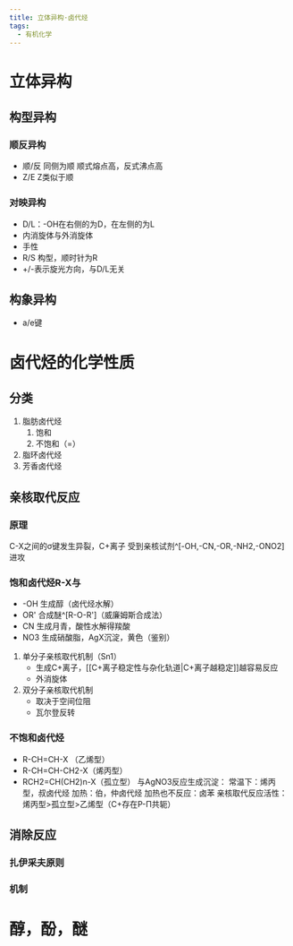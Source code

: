 ```yaml
---
title: 立体异构·卤代烃
tags:
  - 有机化学
---
```

# 立体异构
## 构型异构
### 顺反异构
- 顺/反 同侧为顺 顺式熔点高，反式沸点高
- Z/E Z类似于顺

### 对映异构
- D/L：-OH在右侧的为D，在左侧的为L
- 内消旋体与外消旋体
- 手性
- R/S 构型，顺时针为R
- +/-表示旋光方向，与D/L无关

## 构象异构
- a/e键

# 卤代烃的化学性质
## 分类
1. 脂肪卤代烃
	1. 饱和
	2. 不饱和（=）
2. 脂环卤代烃
3. 芳香卤代烃
## 亲核取代反应
### 原理
C-X之间的σ键发生异裂，C+离子
受到亲核试剂^[-OH,-CN,-OR,-NH2,-ONO2]进攻
###  饱和卤代烃R-X与
- -OH  生成醇（卤代烃水解）
- OR' 合成醚^[R-O-R']（威廉姆斯合成法）
- CN 生成月青，酸性水解得羧酸
- NO3  生成硝酸脂，AgX沉淀，黄色（鉴别）
1. 单分子亲核取代机制（Sn1）
	- 生成C+离子，[[C+离子稳定性与杂化轨道|C+离子越稳定]]越容易反应
	- 外消旋体
2. 双分子亲核取代机制
	- 取决于空间位阻
	- 瓦尔登反转
### 不饱和卤代烃
- R-CH=CH-X （乙烯型）
- R-CH=CH-CH2-X（烯丙型）
- RCH2=CH(CH2)n-X（孤立型）
与AgNO3反应生成沉淀：
	常温下：烯丙型，叔卤代烃
	加热：伯，仲卤代烃
	加热也不反应：卤苯
亲核取代反应活性：
	烯丙型>孤立型>乙烯型（C+存在P-Π共轭）
## 消除反应
### 扎伊采夫原则
### 机制
# 醇，酚，醚
